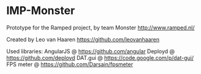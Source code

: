 IMP-Monster
===========

Prototype for the Ramped project, by team Monster
http://www.ramped.nl/

Created by Leo van Haaren
https://github.com/leovanhaaren

Used libraries:
AngularJS @ https://github.com/angular
Deployd   @ https://github.com/deployd
DAT.gui   @ https://code.google.com/p/dat-gui/
FPS meter @ https://github.com/Darsain/fpsmeter

